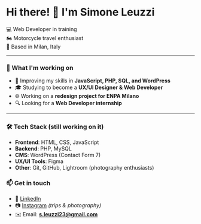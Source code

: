 # Hi there! 👋 I'm Simone Leuzzi  

💻 Web Developer in training  
🏍️ Motorcycle travel enthusiast  
📍 Based in Milan, Italy  

---

### 🚀 What I'm working on  
- 🔧 Improving my skills in **JavaScript, PHP, SQL, and WordPress**  
- 🎓 Studying to become a **UX/UI Designer & Web Developer** 
- 🌐 Working on a **redesign project for ENPA Milano**  
- 🔍 Looking for a **Web Developer internship**  

---

### 🛠️ Tech Stack (still working on it)
- **Frontend**: HTML, CSS, JavaScript  
- **Backend**: PHP, MySQL  
- **CMS**: WordPress (Contact Form 7)  
- **UX/UI Tools**: Figma  
- **Other**: Git, GitHub, Lightroom (photography enthusiasts)  

<!---

### 💡 Projects  
- 🏠 [Redesign ENPA Milano](https://github.com/your-username/enpa-project) *(in progress)*  
- 🔗 [Personal Portfolio](https://github.com/your-username/portfolio) *(coming soon)*  

--->

### 📫 Get in touch  
- 💼 [LinkedIn](https://www.linkedin.com/in/simone-leuzzi-205244193/)  
- 📷 [Instagram](https://www.instagram.com/_simo.l._/) *(trips & photography)*  
- ✉️ Email: **s.leuzzi23@gmail.com**  

<!---
SimoL-003/SimoL-003 is a ✨ special ✨ repository because its `README.md` (this file) appears on your GitHub profile.
You can click the Preview link to take a look at your changes.
--->
